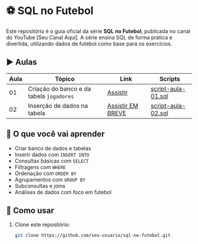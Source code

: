 # ⚽ SQL no Futebol

Este repositório é o guia oficial da série **SQL no Futebol**, publicada no canal do YouTube [Seu Canal Aqui]. A série ensina SQL de forma prática e divertida, utilizando dados de futebol como base para os exercícios.

## ▶️ Aulas

| Aula | Tópico | Link | Scripts |
|------|--------|------|---------|
| 01 | Criação do banco e da tabela `jogadores` | [Assistir](https://youtu.be/2teV68d_Ccs?si=H95esQSnnVICtn3L) | [script-aula-01.sql](aula-01/script-aula-01.sql) |
| 02 | Inserção de dados na tabela | [Assistir EM BREVE](LINK_DA_AULA_02) | [script-aula-02.sql](aula-02/script-aula-02.sql) |

## 🧠 O que você vai aprender

- Criar banco de dados e tabelas
- Inserir dados com `INSERT INTO`
- Consultas básicas com `SELECT`
- Filtragens com `WHERE`
- Ordenação com `ORDER BY`
- Agrupamentos com `GROUP BY`
- Subconsultas e joins
- Análises de dados com foco em futebol

## 📂 Como usar

1. Clone este repositório:
   ```bash
   git clone https://github.com/seu-usuario/sql-no-futebol.git
